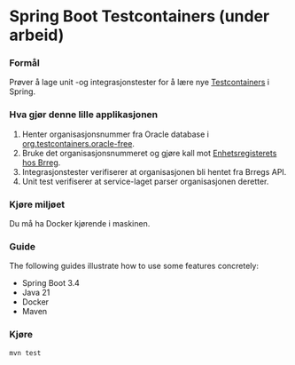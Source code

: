 # Spring Boot Testcontainers (under arbeid)

### Formål

Prøver å lage unit -og integrasjonstester for å lære nye [Testcontainers](https://docs.spring.io/spring-boot/reference/testing/testcontainers.html) i Spring.

### Hva gjør denne lille applikasjonen

1. Henter organisasjonsnummer fra Oracle database i [org.testcontainers.oracle-free](https://testcontainers.com/modules/oracle-free/).
2. Bruke det organisasjonsnummeret og gjøre kall mot [Enhetsregisterets hos Brreg](https://data.brreg.no/enhetsregisteret/api/dokumentasjon/no/index.html#tag/Enheter/operation/lastnedEnheterRegneark).
3. Integrasjonstester verifiserer at organisasjonen bli hentet fra Brregs API.
4. Unit test verifiserer at service-laget parser organisasjonen deretter. 

### Kjøre miljøet

Du må ha Docker kjørende i maskinen.

### Guide

The following guides illustrate how to use some features concretely:

* Spring Boot 3.4
* Java 21
* Docker
* Maven

### Kjøre

```
mvn test
```
